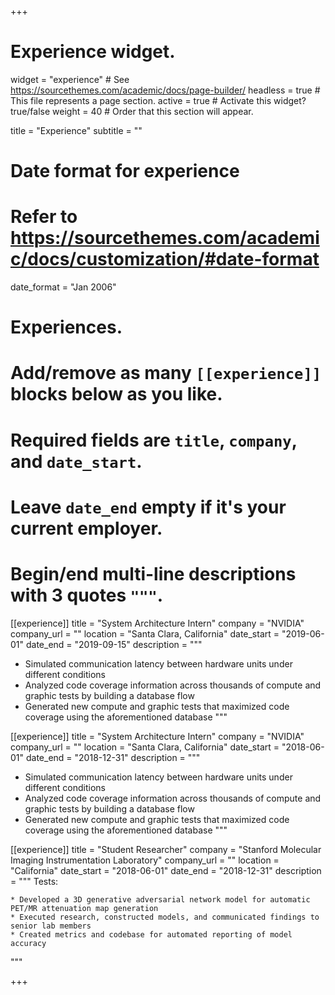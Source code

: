 +++
# Experience widget.
widget = "experience"  # See https://sourcethemes.com/academic/docs/page-builder/
headless = true  # This file represents a page section.
active = true  # Activate this widget? true/false
weight = 40  # Order that this section will appear.

title = "Experience"
subtitle = ""

# Date format for experience
#   Refer to https://sourcethemes.com/academic/docs/customization/#date-format
date_format = "Jan 2006"

# Experiences.
#   Add/remove as many `[[experience]]` blocks below as you like.
#   Required fields are `title`, `company`, and `date_start`.
#   Leave `date_end` empty if it's your current employer.
#   Begin/end multi-line descriptions with 3 quotes `"""`.
[[experience]]
  title = "System Architecture Intern"
  company = "NVIDIA"
  company_url = ""
  location = "Santa Clara, California"
  date_start = "2019-06-01"
  date_end = "2019-09-15"
  description = """
  
  * Simulated communication latency between hardware units under different conditions 
  * Analyzed code coverage information across thousands of compute and graphic tests by building a database flow 
  * Generated new compute and graphic tests that maximized code coverage using the aforementioned database 
  """

[[experience]]
  title = "System Architecture Intern"
  company = "NVIDIA"
  company_url = ""
  location = "Santa Clara, California"
  date_start = "2018-06-01"
  date_end = "2018-12-31"
  description = """
  
  * Simulated communication latency between hardware units under different conditions 
  * Analyzed code coverage information across thousands of compute and graphic tests by building a database flow 
  * Generated new compute and graphic tests that maximized code coverage using the aforementioned database 
  """

[[experience]]
  title = "Student Researcher"
  company = "Stanford Molecular Imaging Instrumentation Laboratory"
  company_url = ""
  location = "California"
  date_start = "2018-06-01"
  date_end = "2018-12-31"
  description = """
  Tests:
  
    * Developed a 3D generative adversarial network model for automatic PET/MR attenuation map generation 
    * Executed research, constructed models, and communicated findings to senior lab members 
    * Created metrics and codebase for automated reporting of model accuracy 
  """

+++
